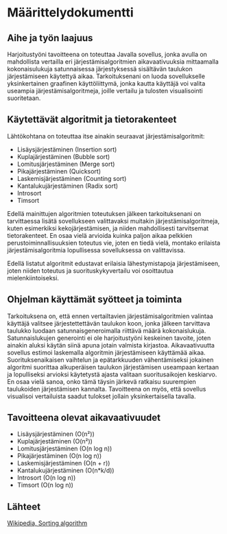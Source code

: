 # Määrittelydokumentti

## Aihe ja työn laajuus

Harjoitustyöni tavoitteena on toteuttaa Javalla sovellus, jonka avulla on mahdollista vertailla eri järjestämisalgoritmien aikavaativuuksia mittaamalla kokonaisulukuja satunnaisessa järjestyksessä sisältävän taulukon järjestämiseen käytettyä aikaa. Tarkoituksenani on luoda sovellukselle yksinkertainen graafinen käyttöliittymä, jonka kautta käyttäjä voi valita useampia järjestämisalgoritmeja, joille vertailu ja tulosten visualisointi suoritetaan.

## Käytettävät algoritmit ja tietorakenteet

Lähtökohtana on toteuttaa itse ainakin seuraavat järjestämisalgoritmit:

* Lisäysjärjestäminen (Insertion sort)
* Kuplajärjestäminen (Bubble sort)
* Lomitusjärjestäminen (Merge sort)
* Pikajärjestäminen (Quicksort)
* Laskemisjärjestäminen (Counting sort)
* Kantalukujärjestäminen (Radix sort)
* Introsort
* Timsort

Edellä mainittujen algoritmien toteutuksen jälkeen tarkoituksenani on tarvittaessa lisätä sovellukseen valittavaksi muitakin järjestämisalgoritmeja, kuten esimerkiksi kekojärjestämisen, ja niiden mahdollisesti tarvitsemat tietorakenteet. En osaa vielä arvioida kuinka paljon aikaa pelkkien perustoiminnallisuuksien toteutus vie, joten en tiedä vielä, montako erilaista järjestämisalgoritmia lopullisessa sovelluksessa on valittavissa.

Edellä listatut algoritmit edustavat erilaisia lähestymistapoja järjestämiseen, joten niiden toteutus ja suorituskykyvertailu voi osoittautua mielenkiintoiseksi.

## Ohjelman käyttämät syötteet ja toiminta

Tarkoituksena on, että ennen vertailtavien järjestämisalgoritmien valintaa käyttäjä valitsee järjestettettävän taulukon koon, jonka jälkeen tarvittava taulukko luodaan satunnaisgeneroimalla riittävä määrä kokonaislukuja. Satunnaislukujen generointi ei ole harjoitustyöni keskeinen tavoite, joten ainakin aluksi käytän siinä apuna jotain valmista kirjastoa. Aikavaativuutta sovellus estimoi laskemalla algoritmin järjestämiseen käyttämää aikaa. Suorituksenaikaisen vaihtelun ja epätarkkuuden vähentämiseksi jokainen algoritmi suorittaa alkuperäisen taulukon järjestämisen useampaan kertaan ja lopulliseksi arvioksi käytetystä ajasta valitaan suoritusaikojen keskiarvo. En osaa vielä sanoa, onko tämä täysin järkevä ratkaisu suurempien taulukoiden järjestämisen kannalta. Tavoitteena on myös, että sovellus visualisoi vertailuista saadut tulokset jollain yksinkertaisella tavalla.

## Tavoitteena olevat aikavaativuudet

* Lisäysjärjestäminen (O(n²))
* Kuplajärjestäminen (O(n²))
* Lomitusjärjestäminen (O(n log n))
* Pikajärjestäminen (O(n log n))
* Laskemisjärjestäminen (O(n + r))
* Kantalukujärjestäminen (O(n*k/d))
* Introsort (O(n log n))
* Timsort (O(n log n))

## Lähteet

[Wikipedia, Sorting algorithm](https://en.wikipedia.org/wiki/Sorting_algorithm)